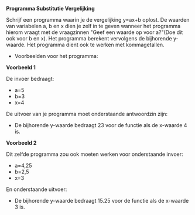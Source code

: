 
**Programma Substitutie Vergelijking**

Schrijf een programma waarin je de vergelijking y=ax+b oplost. De waarden van variabelen a, b en x dien je zelf in te geven wanneer het programma hierom vraagt met de vraagzinnen "Geef een waarde op voor a?"(Doe dit ook voor b en x). Het programma berekent vervolgens de bijhorende y-waarde. Het programma dient ook te werken met kommagetallen.

* Voorbeelden voor het programma:

**Voorbeeld 1** 

De invoer bedraagt: 

* a=5 
* b=3 
* x=4

De uitvoer van je programma moet onderstaande antwoordzin zijn: 

* De bijhorende y-waarde bedraagt 23 voor de functie als de x-waarde 4 is.

**Voorbeeld 2** 

Dit zelfde programma zou ook moeten werken voor onderstaande invoer: 

* a=4,25 
* b=2,5 
* x=3

En onderstaande uitvoer: 

* De bijhorende y-waarde bedraagt 15.25 voor de functie als de x-waarde 3 is.
